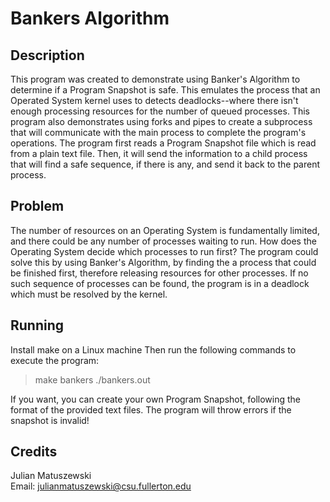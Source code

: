 # Bankers Algorithm

## Description
This program was created to demonstrate using Banker's Algorithm to determine if a Program Snapshot is safe. This emulates the process that an Operated System kernel uses to detects deadlocks--where there isn't enough processing resources for the number of queued processes.
This program also demonstrates using forks and pipes to create a subprocess that will communicate with the main process to complete the program's operations.
The program first reads a Program Snapshot file which is read from a plain text file. Then, it will send the information to a child process that will find a safe sequence, if there is any, and send it back to the parent process.

## Problem
The number of resources on an Operating System is fundamentally limited, and there could be any number of processes waiting to run. How does the Operating System decide which processes to run first?
The program could solve this by using Banker's Algorithm, by finding the a process that could be finished first, therefore releasing resources for other processes.
If no such sequence of processes can be found, the program is in a deadlock which must be resolved by the kernel.

## Running
Install make on a Linux machine
Then run the following commands to execute the program:
> make bankers
> ./bankers.out

If you want, you can create your own Program Snapshot, following the format of the provided text files.
The program will throw errors if the snapshot is invalid!

## Credits
Julian Matuszewski    
Email: julianmatuszewski@csu.fullerton.edu
